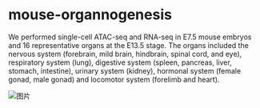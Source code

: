 # mouse-organnogenesis
We performed single-cell ATAC-seq and RNA-seq in E7.5 mouse embryos and 16 representative organs at the E13.5 stage. 
The organs included the nervous system (forebrain, mild brain, hindbrain, spinal cord, and eye), respiratory system (lung), digestive system (spleen, pancreas, liver, stomach, intestine), urinary system (kidney), hormonal system (female gonad, male gonad) and locomotor system (forelimb and heart).

![图片](https://user-images.githubusercontent.com/52027035/183451109-a1b65ecc-37f1-4e41-933c-7d2b45741e77.png)

